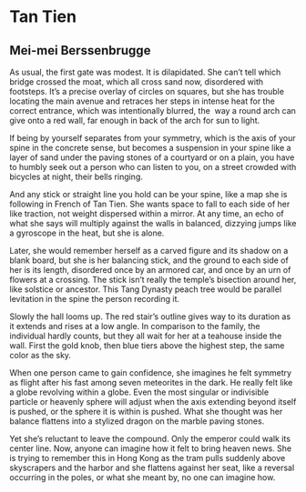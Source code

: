# Tan Tien
## Mei-mei Berssenbrugge
As usual, the first gate was modest. It is dilapidated. She can’t tell
which bridge crossed the moat, which all cross sand now, disordered with
footsteps.
It’s a precise overlay of circles on squares, but she has trouble locating
the main avenue and retraces her steps in intense heat for the correct
entrance,
which was intentionally blurred, the  way a round arch can give onto a red
wall,
far enough in back of the arch for sun to light.

If being by yourself separates from your symmetry, which is
the axis of your spine in the concrete sense, but becomes a suspension
in your spine like a layer of sand under the paving stones of a courtyard
or on a plain, you have to humbly seek out a person who can listen to you,
on a street crowded with bicycles at night, their bells ringing.

And any stick or straight line you hold can be your spine,
like a map she is following in French of Tan Tien. She wants space to fall
to each side of her like traction, not weight dispersed within a mirror. At
any time,
an echo of what she says will multiply against the walls in balanced,
dizzying jumps like a gyroscope in the heat, but she is alone.

Later, she would remember herself as a carved figure and its shadow on a blank
board,
but she is her balancing stick, and the ground to each side of her is its
length,
disordered once by an armored car, and once by an urn of flowers at a
crossing.
The stick isn’t really the temple’s bisection around her, like solstice or
ancestor.
This Tang Dynasty peach tree would be parallel levitation in the spine
the person recording it.

Slowly the hall looms up. The red stair’s outline gives way to its duration
as it extends and rises at a low angle.
In comparison to the family, the individual hardly counts, but they all
wait for her at a teahouse inside the wall.
First the gold knob, then blue tiers above the highest step,
the same color as the sky.

When one person came to gain confidence,
she imagines he felt symmetry as flight after his fast among seven meteorites
in the dark. He really felt like a globe revolving within a globe.
Even the most singular or indivisible particle or heavenly sphere will adjust
when the axis extending beyond itself is pushed, or the sphere it is within
is pushed. What she thought was her balance flattens into a stylized dragon
on the marble paving stones.

Yet she’s reluctant to leave the compound. Only the emperor
could walk its center line. Now, anyone can imagine how it felt
to bring heaven news. She is trying to remember this in Hong Kong
as the tram pulls suddenly above skyscrapers and the harbor
and she flattens against her seat, like a reversal occurring in the poles,
or what she meant by, no one can imagine how.